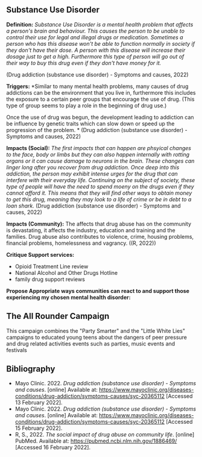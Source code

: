 ## Substance Use Disorder

**Definition:** *Substance Use Disorder is a mental health problem that affects a person's brain and behaviour. This causes the person to be unable to control their use for legal and illegal drugs or medication. Sometimes a person who has this disease won't be able to function normally in society if they don't have their dose. A person with this disease will increase their dosage just to get a high. Furthermore this type of person will go out of their way to buy this drug even if they don't have money for it.* 

(Drug addiction (substance use disorder) - Symptoms and causes, 2022)


**Triggers:** *Similar to many mental health problems, many causes of drug addictions can be the environment that you live in, furthermore this includes the exposure to a certain peer groups that encourage the use of drug. (This type of group seems to play a role in the beginning of drug use.)

Once the use of drug was begun, the development leading to addiction can be influence by genetic traits which can slow down or speed up the progression of the problem.
*
(Drug addiction (substance use disorder) - Symptoms and causes, 2022)

**Impacts (Social):** *The first impacts that can happen are phsyical changes to the face, body or limbs but they can also happen internally with rotting organs or it can cause damage to neurons in the brain. These changes can linger long after you recover from drug addiction. Once deep into this addiction, the person may exhibit intense urges for the drug that can interfere with their everyday life. Continuing on the subject of society, these type of people will have the need to spend moeny on the drugs even if they cannot afford it. This means that they will find other ways to obtain money to get this drug, meaning they may look to a life of crime or be in debt to a loan shark.*
(Drug addiction (substance use disorder) - Symptoms and causes, 2022)

**Impacts (Community):** The affects that drug abuse has on the community is devastating, it affects the industry, education and training and the families. Drug abuse also contributes to violence, crime, housing problems, financial problems, homelessness and vagrancy.
((R, 2022))

**Critique Support services:** 
- Opioid Treatment Line review 
- National Alcohol and Other Drugs Hotline
- family drug support reviews

**Propose Appropriate ways communities can react to and support those experiencing my chosen mental health disorder:** 

## The All Rounder Campaign

This campaign combines the "Party Smarter" and the "Little White Lies" campaigns to educated young teens about the dangers of peer pressure and drug related activities events such as parties, music events and festivals 


























## Bibliography 

- Mayo Clinic. 2022. _Drug addiction (substance use disorder) - Symptoms and causes_. [online] Available at: <https://www.mayoclinic.org/diseases-conditions/drug-addiction/symptoms-causes/syc-20365112> [Accessed 13 February 2022].
- Mayo Clinic. 2022. _Drug addiction (substance use disorder) - Symptoms and causes_. [online] Available at: <https://www.mayoclinic.org/diseases-conditions/drug-addiction/symptoms-causes/syc-20365112> [Accessed 15 February 2022].
- R, S., 2022. _The social impact of drug abuse on community life_. [online] PubMed. Available at: <https://pubmed.ncbi.nlm.nih.gov/1886469/> [Accessed 16 February 2022].